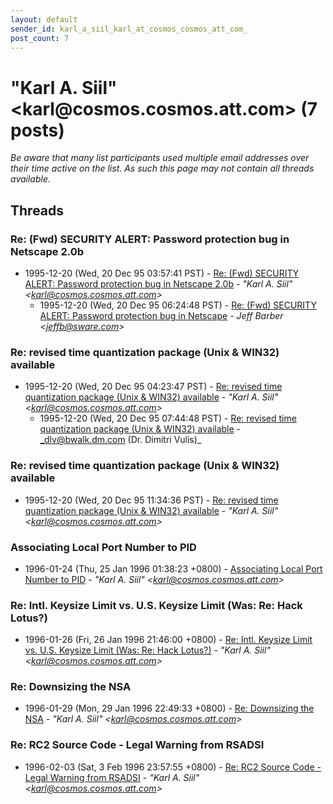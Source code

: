```yaml
---
layout: default
sender_id: karl_a_siil_karl_at_cosmos_cosmos_att_com_
post_count: 7
---
```


# "Karl A. Siil" <karl<span>@</span>cosmos.cosmos.att.com> (7 posts)

_Be aware that many list participants used multiple email addresses over their time active on the list. As such this page may not contain all threads available._

## Threads

### Re: (Fwd) SECURITY ALERT: Password protection bug in Netscape 2.0b
+ 1995-12-20 (Wed, 20 Dec 95 03:57:41 PST) - [Re: (Fwd) SECURITY ALERT: Password protection bug in Netscape 2.0b](/archive/1995/12/25c1b832acc8e21bfd6958dedf2d672e3fb71edf7fd74c1a08f3be3c01321c48) - _"Karl A. Siil" \<karl@cosmos.cosmos.att.com\>_
  + 1995-12-20 (Wed, 20 Dec 95 06:24:48 PST) - [Re: (Fwd) SECURITY ALERT: Password protection bug in Netscape](/archive/1995/12/995804b976774fdacc15a9df4d2a9dba45c1a60462f5508da6cd61feef5b46d0) - _Jeff Barber \<jeffb@sware.com\>_

### Re: revised time quantization package (Unix & WIN32) available
+ 1995-12-20 (Wed, 20 Dec 95 04:23:47 PST) - [Re: revised time quantization package (Unix & WIN32) available](/archive/1995/12/262285cb6e2a6e9078ee6289641dee84d31e238bdf8a0a6c69f4f3df2eba02ff) - _"Karl A. Siil" \<karl@cosmos.cosmos.att.com\>_
  + 1995-12-20 (Wed, 20 Dec 95 07:44:48 PST) - [Re: revised time quantization package (Unix & WIN32) available](/archive/1995/12/c077446cef48fb2d8f9509310e3b8c0c020f746aaf2868687948dfae614d0926) - _dlv@bwalk.dm.com (Dr. Dimitri Vulis)_

### Re: revised time quantization package (Unix & WIN32) available
+ 1995-12-20 (Wed, 20 Dec 95 11:34:36 PST) - [Re: revised time quantization package (Unix & WIN32) available](/archive/1995/12/c62079cd45956ea32ea5df9dd18352acca9e9f54002c473fd446ca61ee7d1e81) - _"Karl A. Siil" \<karl@cosmos.cosmos.att.com\>_

### Associating Local Port Number to PID
+ 1996-01-24 (Thu, 25 Jan 1996 01:38:23 +0800) - [Associating Local Port Number to PID](/archive/1996/01/c67c2ee4285ede8e393a30ba6c15f4c6820e19423608ce7037ed294c6bb56b50) - _"Karl A. Siil" \<karl@cosmos.cosmos.att.com\>_

### Re: Intl. Keysize Limit vs. U.S. Keysize Limit (Was: Re: Hack Lotus?)
+ 1996-01-26 (Fri, 26 Jan 1996 21:46:00 +0800) - [Re: Intl. Keysize Limit vs. U.S. Keysize Limit (Was: Re: Hack Lotus?)](/archive/1996/01/999f676d54b3f302e3dbeae9f7e5dd472b88d269b8fbe270b820067ba842d6f8) - _"Karl A. Siil" \<karl@cosmos.cosmos.att.com\>_

### Re: Downsizing the NSA
+ 1996-01-29 (Mon, 29 Jan 1996 22:49:33 +0800) - [Re: Downsizing the NSA](/archive/1996/01/8da6a746d0bb23e194a48f15b0f15439f8d9bdf0ef97cbabc71bfc34bf23e487) - _"Karl A. Siil" \<karl@cosmos.cosmos.att.com\>_

### Re: RC2 Source Code - Legal Warning from RSADSI
+ 1996-02-03 (Sat, 3 Feb 1996 23:57:55 +0800) - [Re: RC2 Source Code - Legal Warning from RSADSI](/archive/1996/02/e978b4e70ef2d9e69228689089d5467fb48b71ace7d7545da9d7ece10531452c) - _"Karl A. Siil" \<karl@cosmos.cosmos.att.com\>_

